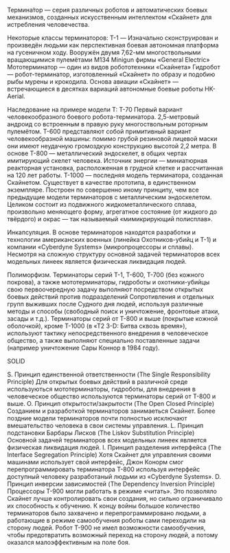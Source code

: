 Термина́тор  — серия различных роботов и автоматических боевых механизмов, созданных искусственным
интеллектом «Скайнет» для истребления человечества.

Некоторые классы терминаторов:
T-1 — Изначально сконструирован и произведён людьми как перспективная боевая автономная платформа на гусеничном ходу.
Вооружён двумя 7,62-мм многоствольными вращающимися пулемётами M134 Minigun фирмы «General Electric»
Мототерминатор — один из видов робототехники «Скайнета»
Гидробот — робот-терминатор, изготовленный «Скайнет» по образу и подобию рыбы мурены и крокодила.
Основа авиации «Скайнет» — встречающиеся в десятках вариаций автономные боевые роботы HK-Aerial.

Наследование на примере модели Т:
T-70 Первый вариант человекообразного боевого робота-терминатора. 2,5-метровый андроид со встроенным в правую руку
многоствольным роторным пулемётом.
T-600 представляют собой примитивный вариант человекообразной машины: помимо грубой резиновой лицевой маски они
имеют неудачную громоздкую конструкцию высотой 2,2 метра.
В основе T-800 — металлический эндоскелет, в общих чертах имитирующий скелет человека. Источник энергии — миниатюрная
реакторная установка, расположенная в грудной клетке и рассчитанная на 120 лет работы.
T-1000 — последняя модель терминатора, созданная Скайнетом. Существует в качестве прототипа, в единственном экземпляре.
Построен по совершенно иному принципу, чем все предыдущие модели терминаторов с металлическим эндоскелетом. Целиком
состоит из подвижного жидкометаллического сплава, произвольно меняющего форму, агрегатное состояние (от жидкого до
твёрдого) и окрас — так называемый «мимикрирующий полисплав».

Инкапсуляция.
В основе терминаторов находятся разработки и технологии американских военных (линейка Охотников-убийц и
T-1) и компании «Cyberdyne Systems» (микропроцессоры и сплавы). Несмотря на сложную структуру основной задачей
терминаторов всех модельных линеек является физическая ликвидация людей.

Полиморфизм.
Терминаторы серий T-1, T-600, T-700 (без кожного покрова), а также мототерминаторы, гидроботы и охотники-убийцы свою
первоочередную задачу выполняют посредством открытых боевых действий против подразделений Сопротивления и отдельных
групп выживших после Судного дня людей, используя различные методы и способы (свободный поиск и уничтожение, фронтовые
атаки, засады и т.д.).
Терминаторы серий от T-800 и выше (покрытые кожной оболочкой), кроме T-1000 (в «Т2 3-D: Битва сквозь время»), используют
тактику непосредственного внедрения в человеческое общество, а также выполняют специально поставленные задачи
(например уничтожение Сары Коннор в 1984 году).

SOLID

S. Принцип единственной ответственности (The Single Responsibility Principle)
Для открытых боевых действий в различной среде используються мототерминаторы, гидроботы, для внедрения в человеческое
общество используются терминаторы серий от T-800 и выше.
O. Принцип открытости/закрытости (The Open Closed Principle)
Созданием и разработкой терминаторов занимаеться Скайнет. Более поздние модели терминаторов почти полностью исключают
вмешательство человека в свои системы управления.
L. Принцип подстановки Барбары Лисков (The Liskov Substitution Principle)
Основной задачей терминаторов всех модельных линеек является физическая ликвидация людей.
I. Принцип разделения интерфейса (The Interface Segregation Principle)
Хотя Скайнет для управления своими машинами использует свой интерфейс, Джон Конорм смог перепрограммировать терминатора
T-800 используя интерфейс доступный человеку разработаный людьми из «Cyberdyne Systems».
D. Принцип инверсии зависимостей (The Dependency Inversion Principle)
Процессоры Т-900 могли работать в режиме «читать». Это позволяло Скайнет лучше контролировать свои создания, но сильно
ограничивало их способность к обучению. К концу войны большое количество терминаторов было захвачено и
перепрограммировано людьми, а работающие в режиме самообучения роботы сами переходили на сторону людей. Робот  Т-900
не имел возможности самообучения, чтобы предотвратить возможный переход на сторону людей, а потому оказался
малоэффективным на поле боя.